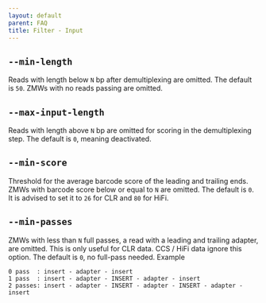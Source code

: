 ```yaml
---
layout: default
parent: FAQ
title: Filter - Input
---
```


## `--min-length`
Reads with length below `N` bp after demultiplexing are omitted. The default is
`50`. ZMWs with no reads passing are omitted.

## `--max-input-length`
Reads with length above `N` bp are omitted for scoring in the demultiplexing
step. The default is `0`, meaning deactivated.

## `--min-score`
Threshold for the average barcode score of the leading and trailing ends.
ZMWs with barcode score below or equal to `N` are omitted. The default is `0`.
It is advised to set it to `26` for CLR and `80` for HiFi.

## `--min-passes`
ZMWs with less than `N` full passes, a read with a leading and
trailing adapter, are omitted. This is only useful for CLR data. CCS / HiFi data
ignore this option. The default is `0`, no full-pass needed. Example

    0 pass  : insert - adapter - insert
    1 pass  : insert - adapter - INSERT - adapter - insert
    2 passes: insert - adapter - INSERT - adapter - INSERT - adapter - insert
